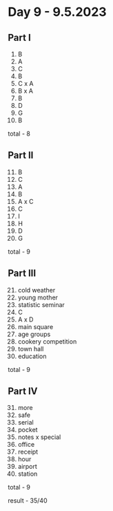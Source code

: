 # Day 9 - 9.5.2023

## Part I

1. B
2. A
3. C
4. B
5. C x A
6. B x A
7. B
8. D
9. G
10. B

total - 8

## Part II

11. B
12. C
13. A
14. B
15. A x C
16. C
17. I
18. H
19. D
20. G

total - 9

## Part III

21. cold weather
22. young mother
23. statistic seminar
24. C
25. A x D
26. main square
27. age groups
28. cookery competition
29. town hall
30. education

total - 9

## Part IV

31. more
32. safe
33. serial
34. pocket
35. notes x special
36. office
37. receipt
38. hour
39. airport
40. station

total - 9

result - 35/40
